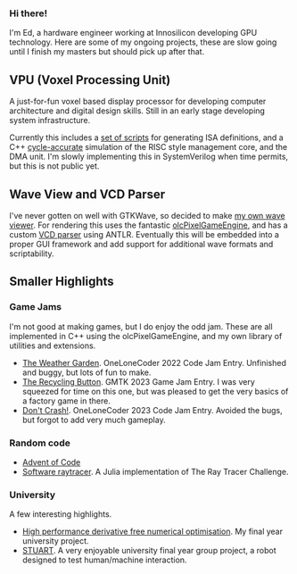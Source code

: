 ### Hi there!

I'm Ed, a hardware engineer working at Innosilicon developing GPU technology. Here are some of my ongoing projects, these are slow going until I finish my masters but should pick up after that.

## VPU (Voxel Processing Unit)

A just-for-fun voxel based display processor for developing computer architecture and digital design skills. Still in an early stage developing system infrastructure.

Currently this includes a [set of scripts](https://github.com/EdwardStables/VPU_ASM) for generating ISA definitions, and a C++ [cycle-accurate](https://github.com/EdwardStables/VPU_Model) simulation of the RISC style management core, and the DMA unit. I'm slowly implementing this in SystemVerilog when time permits, but this is not public yet.

## Wave View and VCD Parser

I've never gotten on well with GTKWave, so decided to make [my own wave viewer](https://github.com/EdwardStables/WaveViewer). For rendering this uses the fantastic [olcPixelGameEngine](https://github.com/OneLoneCoder/olcPixelGameEngine), and has a custom [VCD parser](https://github.com/EdwardStables/vcd_parser) using ANTLR. Eventually this will be embedded into a proper GUI framework and add support for additional wave formats and scriptability.

## Smaller Highlights

### Game Jams
I'm not good at making games, but I do enjoy the odd jam. These are all implemented in C++ using the olcPixelGameEngine, and my own library of utilities and extensions.
- [The Weather Garden](https://themeaningofluff.itch.io/the-weather-garden). OneLoneCoder 2022 Code Jam Entry. Unfinished and buggy, but lots of fun to make.
- [The Recycling Button](https://themeaningofluff.itch.io/the-recycling-button). GMTK 2023 Game Jam Entry. I was very squeezed for time on this one, but was pleased to get the very basics of a factory game in there.
- [Don't Crash!](https://themeaningofluff.itch.io/dont-crash). OneLoneCoder 2023 Code Jam Entry. Avoided the bugs, but forgot to add very much gameplay.

### Random code
- [Advent of Code](https://github.com/EdwardStables/AoC)
- [Software raytracer](https://github.com/EdwardStables/julia_ray_tracing). A Julia implementation of The Ray Tracer Challenge.

### University
A few interesting highlights.
- [High performance derivative free numerical optimisation](https://github.com/ImperialCollegeLondon/DirectSearch.jl). My final year university project. 
- [STUART](https://github.com/EdwardStables/STUART). A very enjoyable university final year group project, a robot designed to test human/machine interaction.
